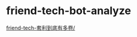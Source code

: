# friend-tech-bot-analyze
 
[friend-tech-套利到底有多卷/](https://igaojin.me/2023/09/18/friend-tech-%E5%A5%97%E5%88%A9%E5%88%B0%E5%BA%95%E6%9C%89%E5%A4%9A%E5%8D%B7/)